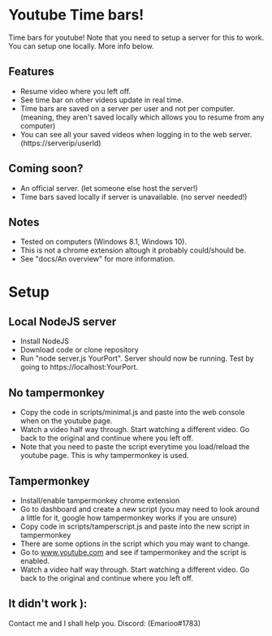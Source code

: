 # Youtube Time bars!
Time bars for youtube!
Note that you need to setup a server for this to work.
You can setup one locally. More info below.

## Features
- Resume video where you left off.
- See time bar on other videos update in real time.
- Time bars are saved on a server per user and not per computer. (meaning, they aren't saved locally which allows you to resume from any computer)
- You can see all your saved videos when logging in to the web server. (https://serverip/userId)

## Coming soon?
- An official server. (let someone else host the server!)
- Time bars saved locally if server is unavailable. (no server needed!)

## Notes
- Tested on computers (Windows 8.1, Windows 10).
- This is not a chrome extension altough it probably could/should be.
- See "docs/An overview" for more information.

# Setup
## Local NodeJS server
- Install NodeJS
- Download code or clone repository
- Run "node server.js YourPort". Server should now be running. Test by going to https://localhost:YourPort.

## No tampermonkey
- Copy the code in scripts/minimal.js and paste into the web console when on the youtube page.
- Watch a video half way through. Start watching a different video. Go back to the original and continue where you left off.
- Note that you need to paste the script everytime you load/reload the youtube page. This is why tampermonkey is used.

## Tampermonkey
- Install/enable tampermonkey chrome extension
- Go to dashboard and create a new script (you may need to look around a little for it, google how tampermonkey works if you are unsure)
- Copy code in scripts/tamperscript.js and paste into the new script in tampermonkey
- There are some options in the script which you may want to change.
- Go to www.youtube.com and see if tampermonkey and the script is enabled.
- Watch a video half way through. Start watching a different video. Go back to the original and continue where you left off.

## It didn't work ):
Contact me and I shall help you.
Discord: (Emarioo#1783)
